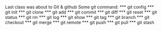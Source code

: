 Last class was about to Git & github 
Some git command:
*** git config
*** git init
*** git clone
*** git add
*** git commit
*** git diff
*** git reset
*** git status
*** git rm
*** git log
*** git show
*** git tag
*** git branch
*** git checkout
*** git merge
*** git remote
*** git push
*** git pull
*** git stash
